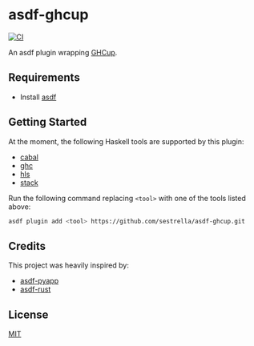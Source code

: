 # asdf-ghcup

[![CI](https://github.com/sestrella/asdf-ghcup/actions/workflows/ci.yml/badge.svg)](https://github.com/sestrella/asdf-ghcup/actions/workflows/ci.yml)

An asdf plugin wrapping [GHCup](https://www.haskell.org/ghcup).

## Requirements

- Install [asdf](https://github.com/asdf-vm/asdf)

## Getting Started

At the moment, the following Haskell tools are supported by this plugin:

- [cabal](https://www.haskell.org/cabal)
- [ghc](https://www.haskell.org/ghc)
- [hls](https://github.com/haskell/haskell-language-server)
- [stack](https://docs.haskellstack.org/en/stable/README)

Run the following command replacing `<tool>` with one of the tools listed
above:

```sh
asdf plugin add <tool> https://github.com/sestrella/asdf-ghcup.git
```

## Credits

This project was heavily inspired by:

- [asdf-pyapp](https://github.com/amrox/asdf-pyapp)
- [asdf-rust](https://github.com/asdf-community/asdf-rust)

## License

[MIT](LICENSE)
